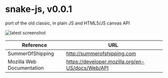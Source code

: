 # snake-js,  v0.0.1

port of the old classic, in plain JS and HTML5/JS canvas API

![latest screenshot](https://github.com/ahmear0/snake-js/master/screenshots/2.png?raw=true "progress")

| Reference | URL |
| ------ | ------ |
|SummerOfShipping |<http://summerofshipping.com> |
|Mozilla Web Documentation| <https://developer.mozilla.org/en-US/docs/Web/API> |
